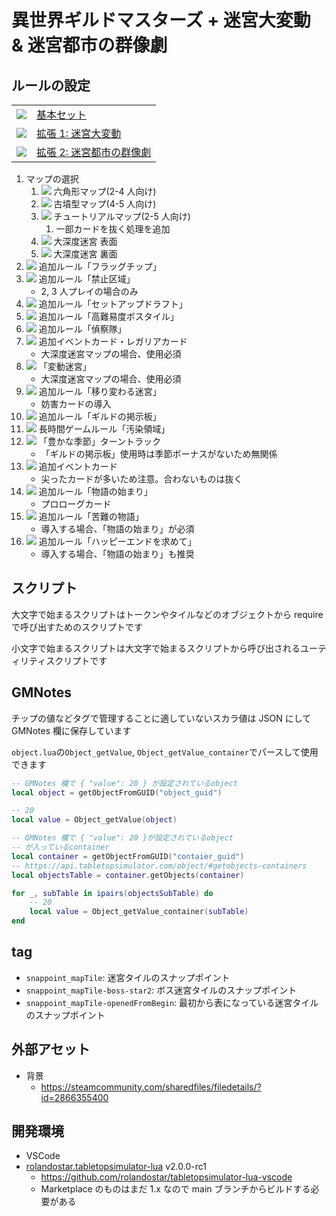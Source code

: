 # 異世界ギルドマスターズ + 迷宮大変動 & 迷宮都市の群像劇

## ルールの設定

|                          |                                               |
| ------------------------ | --------------------------------------------- |
| ![][badge-base]          | [基本セット][link-base]                       |
| ![][badge-ext-labyrinth] | [拡張 1: 迷宮大変動][link-ext-labyrinth]      |
| ![][badge-ext-ensemble]  | [拡張 2: 迷宮都市の群像劇][link-ext-ensemble] |

[link-base]: https://bodoge.hoobby.net/games/isekai-guild-mastersomasutazu
[link-ext-labyrinth]: https://bodoge.hoobby.net/games/isekai-guild-mastersmeikyu-daihendou
[link-ext-ensemble]: https://bodoge.hoobby.net/games/dungeon-towns-ensemble

<!-- -->

[badge-base]: https://img.shields.io/badge/基本-gray?style=flat-square
[badge-ext-labyrinth]: https://img.shields.io/badge/拡張-迷宮-b91c1c?style=flat-square
[badge-ext-ensemble]: https://img.shields.io/badge/拡張-群像劇-4d7c0f?style=flat-square

<!-- -->

1. マップの選択
    1. ![][badge-base] 六角形マップ(2-4 人向け)
    2. ![][badge-base] 古墳型マップ(4-5 人向け)
    3. ![][badge-base] チュートリアルマップ(2-5 人向け)
        1. 一部カードを抜く処理を追加
    4. ![][badge-ext-labyrinth] 大深度迷宮 表面
    5. ![][badge-ext-labyrinth] 大深度迷宮 裏面
2. ![][badge-base] 追加ルール「フラッグチップ」
3. ![][badge-base] 追加ルール「禁止区域」
    - 2, 3 人プレイの場合のみ
4. ![][badge-base] 追加ルール「セットアップドラフト」
5. ![][badge-base] 追加ルール「高難易度ボスタイル」
6. ![][badge-base] 追加ルール「偵察隊」
7. ![][badge-ext-labyrinth] 追加イベントカード・レガリアカード
    - 大深度迷宮マップの場合、使用必須
8. ![][badge-ext-labyrinth] 「変動迷宮」
    - 大深度迷宮マップの場合、使用必須
9. ![][badge-ext-labyrinth] 追加ルール「移り変わる迷宮」
    - 妨害カードの導入
10. ![][badge-ext-labyrinth] 追加ルール「ギルドの掲示板」
11. ![][badge-ext-labyrinth] 長時間ゲームルール「汚染領域」
12. ![][badge-ext-labyrinth] 「豊かな季節」ターントラック
    - 「ギルドの掲示板」使用時は季節ボーナスがないため無関係
13. ![][badge-ext-ensemble] 追加イベントカード
    - 尖ったカードが多いため注意。合わないものは抜く
14. ![][badge-ext-ensemble] 追加ルール「物語の始まり」
    - プロローグカード
15. ![][badge-ext-ensemble] 追加ルール「苦難の物語」
    - 導入する場合、「物語の始まり」が必須
16. ![][badge-ext-ensemble] 追加ルール「ハッピーエンドを求めて」
    - 導入する場合、「物語の始まり」も推奨

## スクリプト

大文字で始まるスクリプトはトークンやタイルなどのオブジェクトから require で呼び出すためのスクリプトです

小文字で始まるスクリプトは大文字で始まるスクリプトから呼び出されるユーティリティスクリプトです

## GMNotes

チップの値などタグで管理することに適していないスカラ値は JSON にして GMNotes 欄に保存しています

`object.lua`の`Object_getValue`, `Object_getValue_container`でパースして使用できます

```lua
-- GMNotes 欄で { "value": 20 } が設定されているobject
local object = getObjectFromGUID("object_guid")

-- 20
local value = Object_getValue(object)
```

```lua
-- GMNotes 欄で { "value": 20 }が設定されているobject
-- が入っているcontainer
local container = getObjectFromGUID("contaier_guid")
-- https://api.tabletopsimulator.com/object/#getobjects-containers
local objectsTable = container.getObjects(container)

for _, subTable in ipairs(objectsSubTable) do
    -- 20
    local value = Object_getValue_container(subTable)
end
```

## tag

-   `snappoint_mapTile`: 迷宮タイルのスナップポイント
-   `snappoint_mapTile-boss-star2`: ボス迷宮タイルのスナップポイント
-   `snappoint_mapTile-openedFromBegin`: 最初から表になっている迷宮タイルのスナップポイント

## 外部アセット

-   背景
    -   https://steamcommunity.com/sharedfiles/filedetails/?id=2866355400

## 開発環境

-   VSCode
-   [rolandostar.tabletopsimulator-lua](https://marketplace.visualstudio.com/items?itemName=rolandostar.tabletopsimulator-lua) v2.0.0-rc1
    -   https://github.com/rolandostar/tabletopsimulator-lua-vscode
    -   Marketplace のものはまだ 1.x なので main ブランチからビルドする必要がある
